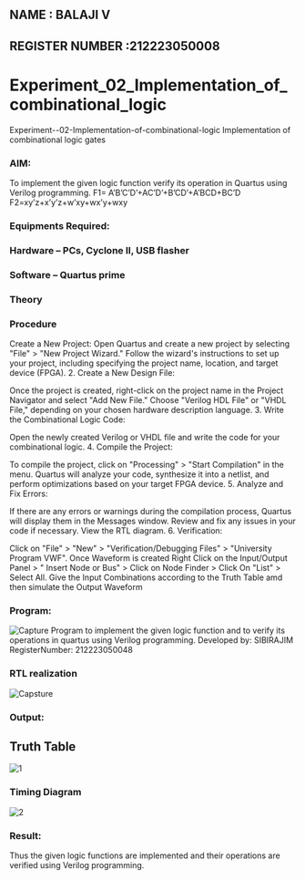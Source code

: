 ## NAME : BALAJI V
## REGISTER NUMBER :212223050008

# Experiment_02_Implementation_of_combinational_logic
Experiment--02-Implementation-of-combinational-logic
Implementation of combinational logic gates

### AIM:
To implement the given logic function verify its operation in Quartus using Verilog programming. F1= A’B’C’D’+AC’D’+B’CD’+A’BCD+BC’D F2=xy’z+x’y’z+w’xy+wx’y+wxy

### Equipments Required:
### Hardware – PCs, Cyclone II, USB flasher
### Software – Quartus prime
### Theory
### Procedure
Create a New Project:
Open Quartus and create a new project by selecting "File" > "New Project Wizard." Follow the wizard's instructions to set up your project, including specifying the project name, location, and target device (FPGA). 2. Create a New Design File:

Once the project is created, right-click on the project name in the Project Navigator and select "Add New File." Choose "Verilog HDL File" or "VHDL File," depending on your chosen hardware description language. 3. Write the Combinational Logic Code:

Open the newly created Verilog or VHDL file and write the code for your combinational logic. 4. Compile the Project:

To compile the project, click on "Processing" > "Start Compilation" in the menu. Quartus will analyze your code, synthesize it into a netlist, and perform optimizations based on your target FPGA device. 5. Analyze and Fix Errors:

If there are any errors or warnings during the compilation process, Quartus will display them in the Messages window. Review and fix any issues in your code if necessary. View the RTL diagram. 6. Verification:

Click on "File" > "New" > "Verification/Debugging Files" > "University Program VWF". Once Waveform is created Right Click on the Input/Output Panel > " Insert Node or Bus" > Click on Node Finder > Click On "List" > Select All. Give the Input Combinations according to the Truth Table amd then simulate the Output Waveform

### Program:
![Capture](https://github.com/Kershombalaji/Experiment_02_Implementation_of_combinational_logic/assets/155218041/796bf630-0dd5-4483-98f3-55959a9dfd57)
Program to implement the given logic function and to verify its operations in quartus using Verilog programming. Developed by: SIBIRAJIM RegisterNumber: 212223050048 

### RTL realization
![Capsture](https://github.com/Kershombalaji/Experiment_02_Implementation_of_combinational_logic/assets/155218041/b98d2f85-2ad3-413f-98c8-cd5e14264801)

### Output:
## Truth Table
![1](https://github.com/Kershombalaji/Experiment_02_Implementation_of_combinational_logic/assets/155218041/a113be2e-1db7-484e-a58e-a04bbc52e02a)

### Timing Diagram

![2](https://github.com/Kershombalaji/Experiment_02_Implementation_of_combinational_logic/assets/155218041/a6424949-fff0-4a49-b94e-82bf7fd24864)

### Result:
Thus the given logic functions are implemented and their operations are verified using Verilog programming.
